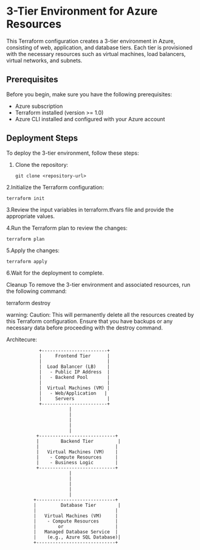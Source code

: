# 3-Tier Environment for Azure Resources

This Terraform configuration creates a 3-tier environment in Azure, consisting of web, application, and database tiers. Each tier is provisioned with the necessary resources such as virtual machines, load balancers, virtual networks, and subnets.

## Prerequisites

Before you begin, make sure you have the following prerequisites:

- Azure subscription
- Terraform installed (version >= 1.0)
- Azure CLI installed and configured with your Azure account

## Deployment Steps

To deploy the 3-tier environment, follow these steps:

1. Clone the repository:

   ```shell
   git clone <repository-url>

2.Initialize the Terraform configuration:

    terraform init

3.Review the input variables in terraform.tfvars file and provide the appropriate values.

4.Run the Terraform plan to review the changes:

    terraform plan

5.Apply the changes:
   
    terraform apply
6.Wait for the deployment to complete.


Cleanup
To remove the 3-tier environment and associated resources, run the following command:

 terraform destroy

warning: Caution: This will permanently delete all the resources created by this Terraform configuration. Ensure that you have backups or any necessary data before proceeding with the destroy command.

Architecure:

                +------------------------+
                |     Frontend Tier      |
                |                        |
                |  Load Balancer (LB)    |
                |   - Public IP Address  |
                |   - Backend Pool       |
                |                        |
                |  Virtual Machines (VM) |
                |   - Web/Application   |
                |     Servers            |
                +------------------------+
                           |
                           |
                           |
                           |
                           |
               +----------------------------+
               |        Backend Tier         |
               |                            |
               |   Virtual Machines (VM)    |
               |    - Compute Resources     |
               |    - Business Logic        |
               +----------------------------+
                           |
                           |
                           |
                           |
                           |
              +-----------------------------+
              |         Database Tier        |
              |                             |
              |   Virtual Machines (VM)     |
              |    - Compute Resources      |
              |        or                   |
              |   Managed Database Service  |
              |    (e.g., Azure SQL Database)|
              +-----------------------------+

